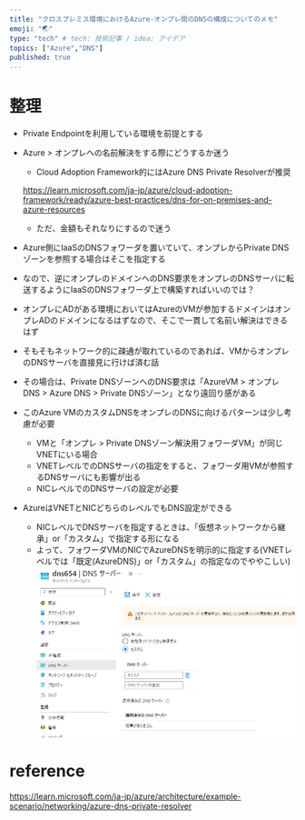```yaml
---
title: "クロスプレミス環境におけるAzure-オンプレ間のDNSの構成についてのメモ"
emoji: "🌏"
type: "tech" # tech: 技術記事 / idea: アイデア
topics: ["Azure","DNS"]
published: true
---
```


# 整理
- Private Endpointを利用している環境を前提とする
- Azure > オンプレへの名前解決をする際にどうするか迷う
    - Cloud Adoption Framework的にはAzure DNS Private Resolverが推奨

    https://learn.microsoft.com/ja-jp/azure/cloud-adoption-framework/ready/azure-best-practices/dns-for-on-premises-and-azure-resources

    - ただ、金額もそれなりにするので迷う

- Azure側にIaaSのDNSフォワーダを置いていて、オンプレからPrivate DNSゾーンを参照する場合はそこを指定する
- なので、逆にオンプレのドメインへのDNS要求をオンプレのDNSサーバに転送するようにIaaSのDNSフォワーダ上で構築すればいいのでは？

- オンプレにADがある環境においてはAzureのVMが参加するドメインはオンプレADのドメインになるはずなので、そこで一貫して名前い解決はできるはず

- そもそもネットワーク的に疎通が取れているのであれば、VMからオンプレのDNSサーバを直接見に行けば済む話
- その場合は、Private DNSゾーンへのDNS要求は「AzureVM > オンプレDNS > Azure DNS > Private DNSゾーン」となり遠回り感がある

- このAzure VMのカスタムDNSをオンプレのDNSに向けるパターンは少し考慮が必要
    - VMと「オンプレ > Private DNSゾーン解決用フォワーダVM」が同じVNETにいる場合
    - VNETレベルでのDNSサーバの指定をすると、フォワーダ用VMが参照するDNSサーバにも影響が出る
    - NICレベルでのDNSサーバの設定が必要 

- AzureはVNETとNICどちらのレベルでもDNS設定ができる
    - NICレベルでDNSサーバを指定するときは、「仮想ネットワークから継承」or「カスタム」で指定する形になる
    - よって、フォワーダVMのNICでAzureDNSを明示的に指定する(VNETレベルでは「既定(AzureDNS)」or「カスタム」の指定なのでややこしい)
    ![](/images/20230502-dnsmemo/01.png)
    

# reference

https://learn.microsoft.com/ja-jp/azure/architecture/example-scenario/networking/azure-dns-private-resolver

